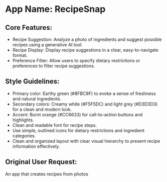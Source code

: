 # **App Name**: RecipeSnap

## Core Features:

- Recipe Suggestion: Analyze a photo of ingredients and suggest possible recipes using a generative AI tool.
- Recipe Display: Display recipe suggestions in a clear, easy-to-navigate format.
- Preference Filter: Allow users to specify dietary restrictions or preferences to filter recipe suggestions.

## Style Guidelines:

- Primary color: Earthy green (#8FBC8F) to evoke a sense of freshness and natural ingredients.
- Secondary colors: Creamy white (#F5F5DC) and light grey (#D3D3D3) for a clean and modern look.
- Accent: Burnt orange (#CC6633) for call-to-action buttons and highlights.
- Clean and readable font for recipe steps.
- Use simple, outlined icons for dietary restrictions and ingredient categories.
- Clean and organized layout with clear visual hierarchy to present recipe information effectively.

## Original User Request:
An app that creates recipes from photos
  